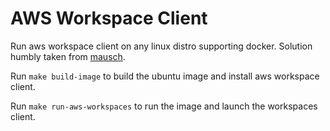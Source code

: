 # AWS Workspace Client

Run aws workspace client on any linux distro supporting docker. Solution humbly taken from [mausch](https://gist.github.com/mausch/168d09d18e354c8e47981b8e44746af9).

Run `make build-image` to build the ubuntu image and install aws workspace client.

Run `make run-aws-workspaces` to run the image and launch the workspaces client.

